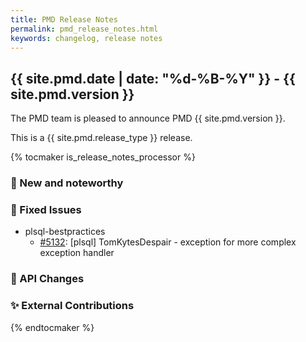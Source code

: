 ```yaml
---
title: PMD Release Notes
permalink: pmd_release_notes.html
keywords: changelog, release notes
---
```


## {{ site.pmd.date | date: "%d-%B-%Y" }} - {{ site.pmd.version }}

The PMD team is pleased to announce PMD {{ site.pmd.version }}.

This is a {{ site.pmd.release_type }} release.

{% tocmaker is_release_notes_processor %}

### 🚀 New and noteworthy

### 🐛 Fixed Issues
* plsql-bestpractices
  * [#5132](https://github.com/pmd/pmd/issues/5132): \[plsql] TomKytesDespair - exception for more complex exception handler

### 🚨 API Changes

### ✨ External Contributions

{% endtocmaker %}

